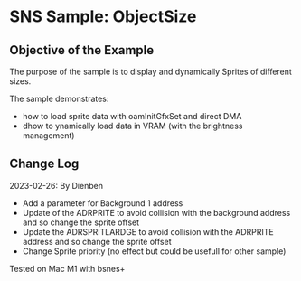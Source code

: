 # SNS Sample: ObjectSize

## Objective of the Example

The purpose of the sample is to display and dynamically Sprites of different sizes. 

The sample demonstrates:

- how to load sprite data with oamInitGfxSet and direct DMA
- dhow to ynamically load data in VRAM (with the brightness management)

## Change Log

2023-02-26: By Dienben

- Add a parameter for Background 1 address
- Update of the ADRPRITE to avoid collision with the background address and so change the sprite offset
- Update the ADRSPRITLARDGE to avoid collision with the ADRPRITE address and so change the sprite offset
- Change Sprite priority (no effect but could be usefull for other sample)

Tested on Mac M1 with bsnes+
